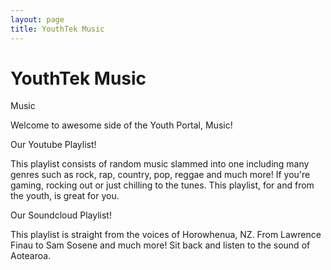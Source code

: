 ```yaml
---
layout: page
title: YouthTek Music
---
```


# YouthTek Music

Music

Welcome to awesome side of the Youth Portal, Music!


Our Youtube Playlist!

This playlist consists of random music slammed into one including many genres such as rock, rap, country, pop, reggae and much more! If you're gaming, rocking out or just chilling to the tunes. This playlist, for and from the youth, is great for you. 


Our Soundcloud Playlist!

This playlist is straight from the voices of Horowhenua, NZ. From Lawrence Finau to Sam Sosene and much more! Sit back and listen to the sound of Aotearoa.
